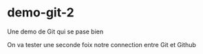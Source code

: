 # demo-git-2
Une demo de Git qui se pase bien

On va tester une seconde foix notre connection entre Git et Github
